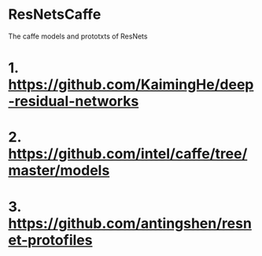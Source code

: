 # ResNetsCaffe

The caffe models and prototxts of ResNets

# 1. https://github.com/KaimingHe/deep-residual-networks
# 2. https://github.com/intel/caffe/tree/master/models
# 3. https://github.com/antingshen/resnet-protofiles

